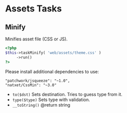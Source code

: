 # Assets Tasks

## Minify


Minifies asset file (CSS or JS).

``` php
<?php
$this->taskMinify( 'web/assets/theme.css' )
     ->run()
?>
```
Please install additional dependencies to use:

```
"patchwork/jsqueeze": "~1.0",
"natxet/CssMin": "~3.0"
```


* `to($dst)`  Sets destination. Tries to guess type from it.
* `type($type)`  Sets type with validation.
* `__toString()`  @return string


